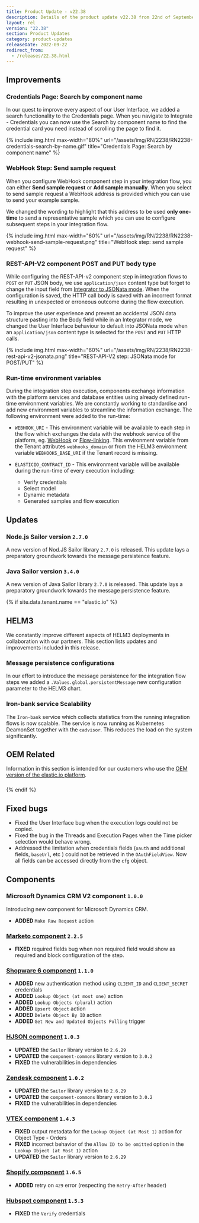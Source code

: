 ```yaml
---
title: Product Update - v22.38
description: Details of the product update v22.38 from 22nd of September 2022.
layout: rel
version: "22.38"
section: Product Updates
category: product-updates
releaseDate: 2022-09-22
redirect_from:
  - /releases/22.38.html
---
```


## Improvements

### Credentials Page: Search by component name

In our quest to improve every aspect of our User Interface, we added a search functionality
to the Credentials page. When you navigate to Integrate - Credentials you can now
use the Search by component name to find the credential card you need instead of
scrolling the page to find it.

{% include img.html max-width="80%" url="/assets/img/RN/2238/RN2238-credentials-search-by-name.gif" title="Credentials Page: Search by component name" %}

### WebHook Step: Send sample request

When you configure WebHook component step in your integration flow, you can either
**Send sample request** or **Add sample manually**. When you select to send sample
request a WebHook address is provided which you can use to send your example sample.

We changed the wording to highlight that this address to be used **only one-time** to
send a representative sample which you can use to configure subsequent steps in your
integration flow.

{% include img.html max-width="60%" url="/assets/img/RN/2238/RN2238-webhook-send-sample-request.png" title="WebHook step: send sample request" %}

### REST-API-V2 component POST and PUT body type

While configuring the REST-API-v2 component step in integration flows to `POST` or
`PUT` JSON body, we use `application/json` content type but forget to change the
input field from [Integrator to JSONata mode](/guides/mapping-data#jsonata-mode).
When the configuration is saved, the HTTP call body is saved with an incorrect
format resulting in unexpected or erroneous outcome during the flow execution.

To improve the user experience and prevent an accidental JSON data structure pasting
into the Body field while in an Integrator mode, we changed the User Interface
behaviour to default into JSONata mode when an `application/json` content type is
selected for the `POST` and `PUT` HTTP calls.

{% include img.html max-width="60%" url="/assets/img/RN/2238/RN2238-rest-api-v2-jsonata.png" title="REST-API-V2 step: JSONata mode for POST/PUT" %}

### Run-time environment variables

During the integration step execution, components exchange information with the
platform services and database entities using already defined run-time environment
variables. We are constantly working to standardise and add new environment variables
to streamline the information exchange. The following environment were added to
the run-time:

*   `WEBHOOK_URI` - This environment variable will be available to each step in the flow which exchanges the data with the webhook service of the platform, eg. [WebHook](/components/webhook/) or [Flow-linking](/components/flow-linking/). This environment variable from the Tenant attributes `webhooks_domain` or from the HELM3 environment variable `WEBHOOKS_BASE_URI` if the Tenant record is missing.

*   `ELASTICIO_CONTRACT_ID` - This environment variable will be available during the run-time of every execution including:
    *   Verify credentials
    *   Select model
    *   Dynamic metadata
    *   Generated samples and flow execution

## Updates

### Node.js Sailor version `2.7.0`

A new version of Nod.JS Sailor library `2.7.0` is released. This update lays a
preparatory groundwork towards the message persistence feature.

### Java Sailor version `3.4.0`

A new version of Java Sailor library `2.7.0` is released. This update lays a
preparatory groundwork towards the message persistence feature.

{% if site.data.tenant.name == "elastic.io" %}

## HELM3

We constantly improve different aspects of HELM3 deployments in collaboration
with our partners. This section lists updates and improvements included in this release.

### Message persistence configurations

In our effort to introduce the message persistence for the integration flow steps
we added a `.Values.global.persistentMessage` new configuration parameter to the HELM3 chart.


### Iron-bank service Scalability

The `Iron-bank` service which collects statistics from the running integration flows
is now scalable. The service is now running as Kubernetes DeamonSet together with
the `cadvisor`. This reduces the load on the system significantly.

## OEM Related

Information in this section is intended for our customers who use the
[OEM version of the elastic.io platform](https://www.elastic.io/saas-embedded-integration/).

### 




{% endif %}

## Fixed bugs

*   Fixed the User Interface bug when the execution logs could not be copied.
*   Fixed the bug in the Threads and Execution Pages when the Time picker selection would behave wrong.
*   Addressed the limitation when credentials fields (`oauth` and additional fields, `baseUrl`, etc ) could not be retrieved in the `OAuthFieldView`. Now all fields can be accessed directly from the `cfg` object.

## Components

### Microsoft Dynamics CRM V2 component `1.0.0`

Introducing new component for Microsoft Dynamics CRM.

*   **ADDED** `Make Raw Request` action

### [Marketo component](/components/marketo/) `2.2.5`

*   **FIXED** required fields bug when non required field would show as required and block configuration of the step.

### [Shopware 6 component](/components/shopware-6/) `1.1.0`

*   **ADDED** new authentication method using `CLIENT_ID` and `CLIENT_SECRET` credentials
*   **ADDED** `Lookup Object (at most one)` action
*   **ADDED** `Lookup Objects (plural)` action
*   **ADDED** `Upsert Object` action
*   **ADDED** `Delete Object By ID` action
*   **ADDED** `Get New and Updated Objects Polling` trigger

### [HJSON component](/components/hjson/) `1.0.3`

*   **UPDATED** the `Sailor` library version to `2.6.29`
*   **UPDATED** the `component-commons` library version to `3.0.2`
*   **FIXED** the vulnerabilities in dependencies

### [Zendesk component](/components/zendesk/) `1.0.2`

*   **UPDATED** the `Sailor` library version to `2.6.29`
*   **UPDATED** the `component-commons` library version to `3.0.2`
*   **FIXED** the vulnerabilities in dependencies

### [VTEX component](/components/vtex/) `1.4.3`

*   **FIXED** output metadata for the `Lookup Object (at Most 1)` action for Object Type - Orders
*   **FIXED** incorrect behavior of the `Allow ID to be omitted` option in the `Lookup Object (at Most 1)` action
*   **UPDATED** the `Sailor` library version to `2.6.29`

### [Shopify component](/components/shopify/) `1.6.5`

*   **ADDED** retry on `429` error (respecting the `Retry-After` header)

### [Hubspot component](/components/hubspot/) `1.5.3`

*   **FIXED** the `Verify` credentials
